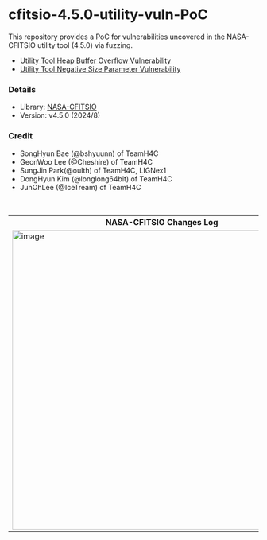 # cfitsio-4.5.0-utility-vuln-PoC
This repository provides a PoC for vulnerabilities uncovered in the NASA-CFITSIO utility tool (4.5.0) via fuzzing.

- [Utility Tool Heap Buffer Overflow Vulnerability](./%20utility-tool-heap-buffer-overflow-vulnerability/)
- [Utility Tool Negative Size Parameter Vulnerability](./utility-tool-negative-size-parameter-vulnerability/)

### Details
- Library: [NASA-CFITSIO](https://heasarc.gsfc.nasa.gov/fitsio/)
- Version: v4.5.0 (2024/8)

### Credit
- SongHyun Bae (@bshyuunn) of TeamH4C
- GeonWoo Lee (@Cheshire) of TeamH4C
- SungJin Park(@oulth) of TeamH4C, LIGNex1
- DongHyun Kim (@longlong64bit) of TeamH4C
- JunOhLee (@IceTream) of TeamH4C

<br>

<table>
  <tr>
    <th>NASA-CFITSIO Changes Log</th>
  </tr>
  <tr>
    <td>
      <a href="https://heasarc.gsfc.nasa.gov/FTP/software/fitsio/c/docs/changes.txt">
        <img width="602" alt="image" src="https://github.com/user-attachments/assets/62eb6aa8-6573-4089-b331-770623f5e364" />
      </a>
    </td>
  </tr>
</table>
